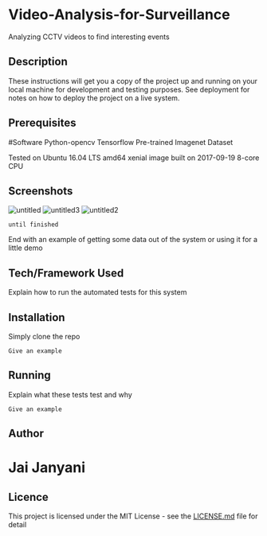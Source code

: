 # Video-Analysis-for-Surveillance
Analyzing CCTV videos to find interesting events

## Description

These instructions will get you a copy of the project up and running on your local machine for development and testing purposes. See deployment for notes on how to deploy the project on a live system.

## Prerequisites

#Software
Python-opencv
Tensorflow
Pre-trained Imagenet Dataset

Tested on Ubuntu 16.04 LTS
amd64 xenial image built on 2017-09-19
8-core CPU


## Screenshots

![untitled](https://user-images.githubusercontent.com/15799933/30987030-31fd434c-a4b3-11e7-80d9-29eba48668d8.png)
![untitled3](https://user-images.githubusercontent.com/15799933/30987031-321dc90a-a4b3-11e7-84e4-3b0c6e1607eb.png)
![untitled2](https://user-images.githubusercontent.com/15799933/30987032-32275fd8-a4b3-11e7-88ea-8f4f8e638c0e.png)

```
until finished
```

End with an example of getting some data out of the system or using it for a little demo

## Tech/Framework Used

Explain how to run the automated tests for this system

## Installation

Simply clone the repo

```
Give an example
```

## Running

Explain what these tests test and why

```
Give an example
```

## Author

# Jai Janyani

## Licence

This project is licensed under the MIT License - see the [LICENSE.md](LICENSE.md) file for detail


